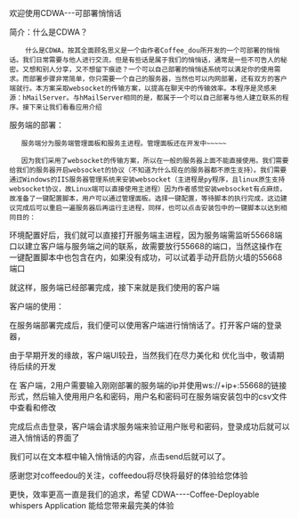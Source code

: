 欢迎使用CDWA---可部署悄悄话

简介：什么是CDWA？

        什么是CDWA，按其全面顾名思义是一个由作者Coffee_dou所开发的一个可部署的悄悄话。我们日常需要与他人进行交流，但是有些话是属于我们的悄悄话，通常是一些不可告人的秘密。又想和别人分享，又不想留下痕迹？一个可以自己部署的悄悄话系统可以满足你的使用需求。而部署步骤非常简单，你只需要一个自己的服务器，当然也可以内网部署，还有双方的客户端就行。本方案采取websocket的传输方案，以提高在聊天中的传输效率。本程序是灵感来源：hMailServer。与hMailServer相同的是，都属于一个可以自己部署与他人建立联系的程序。接下来让我们看看应用介绍

服务端的部署：

       服务端分为服务端管理面板和服务主进程。管理面板还在开发中~~~~~

       因为我们采用了websocket的传输方案，所以在一般的服务器上面不能直接使用。我们需要给我们的服务器开启websocket的协议（不知道为什么现在的服务器都不原生支持）。我们需要通过Windows的IIS服务器管理系统来安装websocket（主进程是py程序，且linux原生支持websocket协议，故Linux端可以直接使用主进程）因为作者感觉安装websocket有点麻烦，故准备了一键配置脚本，用户可以通过管理面板。选择一键配置，等待脚本的执行完成，这边建议完成后可以重启一遍服务器后再运行主进程，同样，也可以点击安装包中的一键脚本以达到相同目的：

环境配置好后，我们就可以直接打开服务端主进程，因为服务端需监听55668端口以建立客户端与服务端之间的联系，故需要放行55668的端口，当然这操作在一键配置脚本中也包含在内，如果没有成功，可以试着手动开启防火墙的55668端口

就这样，服务端已经部署完成，接下来就是我们使用的客户端

客户端的使用：

在服务端部署完成后，我们便可以使用客户端进行悄悄话了。打开客户端的登录器，


由于早期开发的缘故，客户端UI较丑，当然我们在尽力美化和 优化当中，敬请期待后续的开发

在 客户端，2用户需要输入刚刚部署的服务端的ip并使用ws://+ip+:55668的链接形式，然后输入使用用户名和密码，用户名和密码可在服务端安装包中的csv文件中查看和修改

完成后点击登录，客户端会请求服务端来验证用户账号和密码，登录成功后就可以进入悄悄话的界面了


我们可以在文本框中输入悄悄话的内容，点击send后就可以了。


感谢您对coffeedou的关注，coffeedou将尽快将最好的体验给您体验


更快，效率更高一直是我们的追求，希望 CDWA----Coffee-Deployable whispers Application 能给您带来最完美的体验